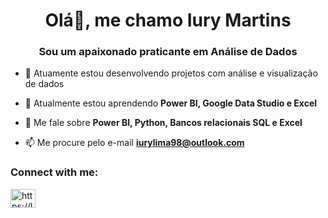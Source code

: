 <h1 align="center">Olá👋, me chamo Iury Martins</h1>
<h3 align="center">Sou um apaixonado praticante em Análise de Dados</h3>

- 🔭 Atuamente estou desenvolvendo projetos com análise e visualização de dados 

- 🌱 Atualmente estou aprendendo **Power BI, Google Data Studio e Excel**

- 💬 Me fale sobre **Power BI, Python, Bancos relacionais SQL e Excel**

- 📫 Me procure pelo e-mail **iurylima98@outlook.com**

<h3 align="left">Connect with me:</h3>
<p align="left">
<a href="https://linkedin.com/in/https://linkedin.com/in/iurym" target="blank"><img align="center" src="https://raw.githubusercontent.com/rahuldkjain/github-profile-readme-generator/master/src/images/icons/Social/linked-in-alt.svg" alt="https://linkedin.com/in/iurym" height="30" width="40" /></a>
</p>
